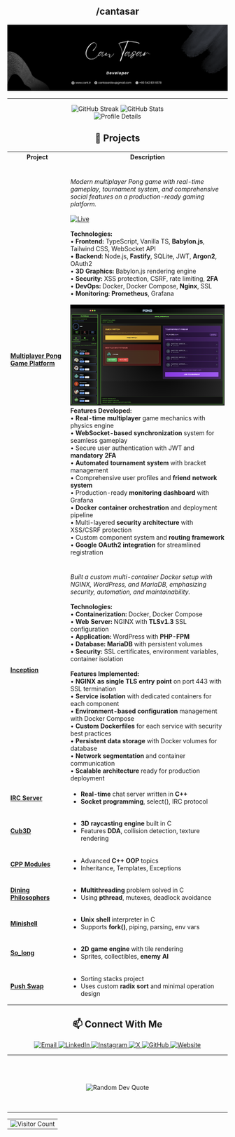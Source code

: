 
<h2 align="center">/cantasar</h2>
<a href="https://linkedin.com/in/can-tasar"><img src="banner.png" /></a>
<hr>
<div class="stats-container">
  <div align="center">
    <img src="https://github-readme-streak-stats.herokuapp.com/?user=cantasar&theme=github_dark&hide_border=true" alt="GitHub Streak" height="170" />
    <img src="https://github-readme-stats.vercel.app/api?username=cantasar&show_icons=true&theme=github_dark&hide_border=true" alt="GitHub Stats" height="170" />
  </div>

  <div align="center">
    <img src="https://github-profile-summary-cards.vercel.app/api/cards/profile-details?username=cantasar&theme=github_dark" alt="Profile Details" width="840" />
  </div>
</div>






<div align="center" class="projects-section">

## 🚀 Projects

<table>
  <tr>
    <th>Project</th>
    <th>Description</th>
  </tr>
  <tr>
    <td><a href="https://github.com/cantasar/pong-game"><b>Multiplayer Pong Game Platform</b></a></td>
    <td>
      <br><br>
      <em>Modern multiplayer Pong game with real-time gameplay, tournament system, and comprehensive social features on a production-ready gaming platform.</em>
      <br> <br>
      <a href="https://pong.cant.tr"><img src="https://img.shields.io/badge/Live-pong.cant.tr-0ea5a4?style=flat-square&logo=google-chrome&logoColor=white" alt="Live"/></a>
      <br> <br>
      <b>Technologies:</b>
      <br>
      • <b>Frontend:</b> TypeScript, Vanilla TS, <b>Babylon.js</b>, Tailwind CSS, WebSocket API<br>
      • <b>Backend:</b> Node.js, <b>Fastify</b>, SQLite, JWT, <b>Argon2</b>, OAuth2<br>
      • <b>3D Graphics:</b> Babylon.js rendering engine<br>
      • <b>Security:</b> XSS protection, CSRF, rate limiting, <b>2FA</b><br>
      • <b>DevOps:</b> Docker, Docker Compose, <b>Nginx</b>, SSL<br>
      • <b>Monitoring:</b> <b>Prometheus</b>, Grafana<br>
      <br>
      <img src="3.png" alt="Pong Game Dashboard"/>
      <br>
      <b>Features Developed:</b><br>
      • <b>Real-time multiplayer</b> game mechanics with physics engine<br>
      • <b>WebSocket-based synchronization</b> system for seamless gameplay<br>
      • Secure user authentication with JWT and <b>mandatory 2FA</b><br>
      • <b>Automated tournament system</b> with bracket management<br>
      • Comprehensive user profiles and <b>friend network system</b><br>
      • Production-ready <b>monitoring dashboard</b> with Grafana<br>
      • <b>Docker container orchestration</b> and deployment pipeline<br>
      • Multi-layered <b>security architecture</b> with XSS/CSRF protection<br>
      • Custom component system and <b>routing framework</b><br>
      • <b>Google OAuth2 integration</b> for streamlined registration
    </td>
  </tr>
  <tr><td><a href="https://github.com/cantasar/Inception"><b>Inception</b></a></td>
    <td>
      <br><br>
      <em>Built a custom multi-container Docker setup with NGINX, WordPress, and MariaDB, emphasizing security, automation, and maintainability.</em>
      <br><br>
      <b>Technologies:</b><br>
      • <b>Containerization:</b> Docker, Docker Compose<br>
      • <b>Web Server:</b> NGINX with <b>TLSv1.3</b> SSL configuration<br>
      • <b>Application:</b> WordPress with <b>PHP-FPM</b><br>
      • <b>Database:</b> <b>MariaDB</b> with persistent volumes<br>
      • <b>Security:</b> SSL certificates, environment variables, container isolation<br>
      <br>
      <b>Features Implemented:</b><br>
      • <b>NGINX as single TLS entry point</b> on port 443 with SSL termination<br>
      • <b>Service isolation</b> with dedicated containers for each component<br>
      • <b>Environment-based configuration</b> management with Docker Compose<br>
      • <b>Custom Dockerfiles</b> for each service with security best practices<br>
      • <b>Persistent data storage</b> with Docker volumes for database<br>
      • <b>Network segmentation</b> and container communication<br>
      • <b>Scalable architecture</b> ready for production deployment<br>
    </td>
  </tr>
  <tr><td><a href="https://github.com/cantasar/IRC"><b>IRC Server</b></a></td>
    <td>
      <ul>
        <li><b>Real-time</b> chat server written in <b>C++</b></li>
        <li><b>Socket programming</b>, select(), IRC protocol</li>
      </ul>
    </td>
  </tr>
  <tr><td><a href="https://github.com/cantasar/cub3D"><b>Cub3D</b></a></td>
    <td>
      <ul>
        <li><b>3D raycasting engine</b> built in C</li>
        <li>Features <b>DDA</b>, collision detection, texture rendering</li>
      </ul>
    </td>
  </tr>
  <tr><td><a href="https://github.com/cantasar/cpp-modules"><b>CPP Modules</b></a></td>
    <td>
      <ul>
        <li>Advanced <b>C++</b> <b>OOP</b> topics</li>
        <li>Inheritance, Templates, Exceptions</li>
      </ul>
    </td>
  </tr>
  <tr><td><a href="https://github.com/cantasar/Dining-Philosophers-Problem"><b>Dining Philosophers</b></a></td>
    <td>
      <ul>
        <li><b>Multithreading</b> problem solved in C</li>
        <li>Using <b>pthread</b>, mutexes, deadlock avoidance</li>
      </ul>
    </td>
  </tr>
  <tr><td><a href="https://github.com/cantasar/minishell"><b>Minishell</b></a></td>
    <td>
      <ul>
        <li><b>Unix shell</b> interpreter in C</li>
        <li>Supports <b>fork()</b>, piping, parsing, env vars</li>
      </ul>
    </td>
  </tr>
  <tr><td><a href="https://github.com/cantasar/so_long"><b>So_long</b></a></td>
    <td>
      <ul>
        <li><b>2D game engine</b> with tile rendering</li>
        <li>Sprites, collectibles, <b>enemy AI</b></li>
      </ul>
    </td>
  </tr>
  <tr><td><a href="https://github.com/cantasar/push_swap"><b>Push Swap</b></a></td>
    <td>
      <ul>
        <li>Sorting stacks project</li>
        <li>Uses custom <b>radix sort</b> and minimal operation design</li>
      </ul>
    </td>
  </tr>

</table>

<div align="center" class="connect-section">

## 📫 Connect With Me
  <a href="mailto:cantasardev@gmail.com" class="badge-link">
    <img src="https://img.shields.io/badge/Email-D14836?style=for-the-badge&logo=gmail&logoColor=white" alt="Email"/>
  </a>
  <a href="https://www.linkedin.com/in/can-tasar" class="badge-link">
    <img src="https://img.shields.io/badge/LinkedIn-0077B5?style=for-the-badge&logo=linkedin&logoColor=white" alt="LinkedIn"/>
  </a>
  <a href="https://instagram.com/canntasar" class="badge-link">
    <img src="https://img.shields.io/badge/Instagram-%23E4405F?style=for-the-badge&logo=instagram&logoColor=white" alt="Instagram"/>
  </a>
  <a href="https://x.com/canntasar" class="badge-link">
    <img src="https://img.shields.io/badge/X-000000?style=for-the-badge&logo=x&logoColor=white" alt="X"/>
  </a>
  <a href="https://github.com/cantasar" class="badge-link">
    <img src="https://img.shields.io/badge/GitHub-100000?style=for-the-badge&logo=github&logoColor=white" alt="GitHub"/>
  </a>
  <a href="https://cant.tr" class="badge-link">
    <img src="https://img.shields.io/badge/Website-cant.tr-1f425f?style=for-the-badge&logo=google-chrome&logoColor=white" alt="Website"/>
  </a>
</div>

<hr>
<br>
<br>
<br>

<div align="center" class="quote-container">
  <img src="https://quotes-github-readme.vercel.app/api?type=horizontal&theme=tokyonight" alt="Random Dev Quote"/>
</div>

<br>
<br>
<hr>

<div align="center" class="visitor-count">
  <table>
    <tr>
      <td><img src="https://komarev.com/ghpvc/?username=cantasar&style=for-the-badge" alt="Visitor Count" /></td>
    </tr>
  </table>
</div>
